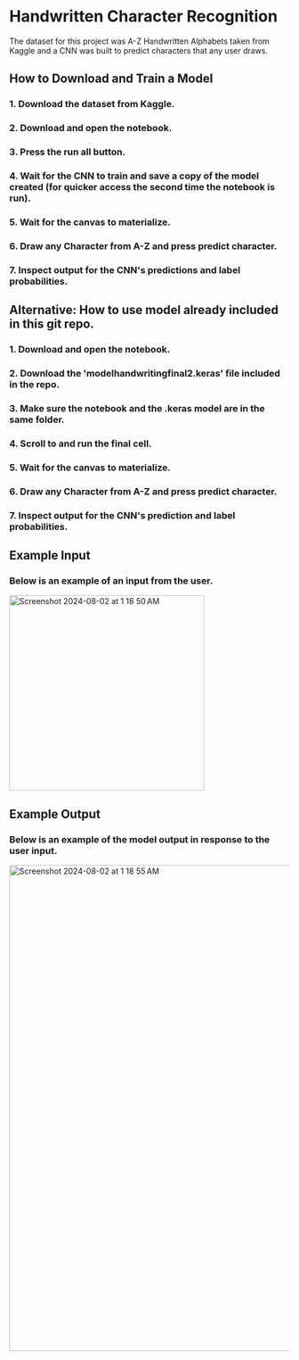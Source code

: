 # Handwritten Character Recognition

The dataset for this project was A-Z Handwritten Alphabets taken from Kaggle and a CNN was built to predict characters that any user draws.

## How to Download and Train a Model
### 1. Download the dataset from Kaggle.
### 2. Download and open the notebook.
### 3. Press the run all button.
### 4. Wait for the CNN to train and save a copy of the model created (for quicker access the second time the notebook is run).
### 5. Wait for the canvas to materialize.
### 6. Draw any Character from A-Z and press predict character.
### 7. Inspect output for the CNN's predictions and label probabilities.

## Alternative: How to use model already included in this git repo.
### 1. Download and open the notebook.
### 2. Download the 'modelhandwritingfinal2.keras' file included in the repo. 
### 3. Make sure the notebook and the .keras model are in the same folder.
### 4. Scroll to and run the final cell.
### 5. Wait for the canvas to materialize.
### 6. Draw any Character from A-Z and press predict character.
### 7. Inspect output for the CNN's prediction and label probabilities.

## Example Input
### Below is an example of an input from the user.
<img width="350" alt="Screenshot 2024-08-02 at 1 18 50 AM" src="https://github.com/user-attachments/assets/3bbc019e-ba72-4e38-b376-2f6bf668dee6">

## Example Output
### Below is an example of the model output in response to the user input.
<img width="871" alt="Screenshot 2024-08-02 at 1 18 55 AM" src="https://github.com/user-attachments/assets/4f33ee75-f85e-4006-98e0-ef48c91e079f">
